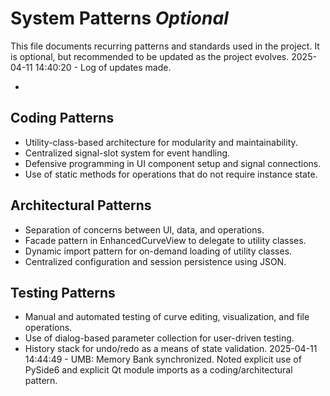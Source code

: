 # System Patterns *Optional*

This file documents recurring patterns and standards used in the project.
It is optional, but recommended to be updated as the project evolves.
2025-04-11 14:40:20 - Log of updates made.

*

## Coding Patterns

* Utility-class-based architecture for modularity and maintainability.
* Centralized signal-slot system for event handling.
* Defensive programming in UI component setup and signal connections.
* Use of static methods for operations that do not require instance state.

## Architectural Patterns

* Separation of concerns between UI, data, and operations.
* Facade pattern in EnhancedCurveView to delegate to utility classes.
* Dynamic import pattern for on-demand loading of utility classes.
* Centralized configuration and session persistence using JSON.

## Testing Patterns

* Manual and automated testing of curve editing, visualization, and file operations.
* Use of dialog-based parameter collection for user-driven testing.
* History stack for undo/redo as a means of state validation.
2025-04-11 14:44:49 - UMB: Memory Bank synchronized. Noted explicit use of PySide6 and explicit Qt module imports as a coding/architectural pattern.
